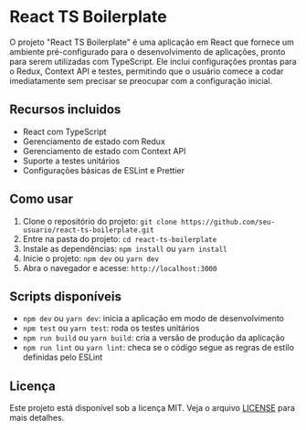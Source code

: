 # React TS Boilerplate

O projeto "React TS Boilerplate" é uma aplicação em React que fornece um ambiente pré-configurado para o desenvolvimento de aplicações, pronto para serem utilizadas com TypeScript. Ele inclui configurações prontas para o Redux, Context API e testes, permitindo que o usuário comece a codar imediatamente sem precisar se preocupar com a configuração inicial.

## Recursos incluidos

- React com TypeScript
- Gerenciamento de estado com Redux
- Gerenciamento de estado com Context API
- Suporte a testes unitários
- Configurações básicas de ESLint e Prettier

## Como usar

1. Clone o repositório do projeto: `git clone https://github.com/seu-usuario/react-ts-boilerplate.git`
2. Entre na pasta do projeto: `cd react-ts-boilerplate`
3. Instale as dependências: `npm install` ou `yarn install`
4. Inicie o projeto: `npm dev` ou `yarn dev`
5. Abra o navegador e acesse: `http://localhost:3000`

## Scripts disponíveis

- `npm dev` ou `yarn dev`: inicia a aplicação em modo de desenvolvimento
- `npm test` ou `yarn test`: roda os testes unitários
- `npm run build` ou `yarn build`: cria a versão de produção da aplicação
- `npm run lint` ou `yarn lint`: checa se o código segue as regras de estilo definidas pelo ESLint

## Licença

Este projeto está disponível sob a licença MIT. Veja o arquivo [LICENSE](LICENSE) para mais detalhes.
